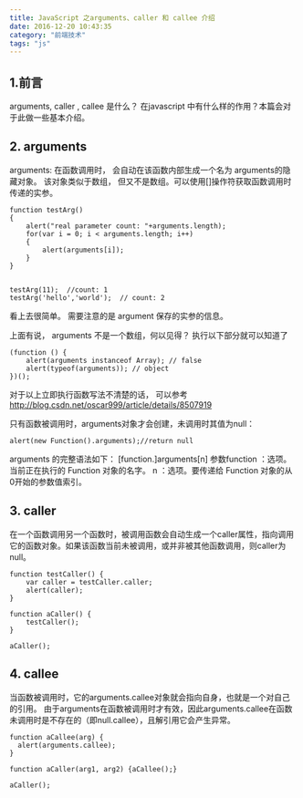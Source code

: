 ```yaml
---
title: JavaScript 之arguments、caller 和 callee 介绍
date: 2016-12-20 10:43:35
category: "前端技术"
tags: "js"
---
```

## 1.前言
arguments, caller ,   callee 是什么？
在javascript 中有什么样的作用？本篇会对于此做一些基本介绍。

## 2. arguments
arguments:  在函数调用时， 会自动在该函数内部生成一个名为 arguments的隐藏对象。 该对象类似于数组， 但又不是数组。可以使用[]操作符获取函数调用时传递的实参。
``` 
function testArg()  
{  
    alert("real parameter count: "+arguments.length);  
    for(var i = 0; i < arguments.length; i++)  
    {  
        alert(arguments[i]);  
    }  
}  
  
  
testArg(11);  //count: 1      
testArg('hello','world');  // count: 2   

```

看上去很简单。 需要注意的是 argument 保存的实参的信息。

上面有说，   arguments 不是一个数组，何以见得？ 执行以下部分就可以知道了
```
(function () {  
    alert(arguments instanceof Array); // false  
    alert(typeof(arguments)); // object  
})(); 
```
对于以上立即执行函数写法不清楚的话， 可以参考
http://blog.csdn.net/oscar999/article/details/8507919

只有函数被调用时，arguments对象才会创建，未调用时其值为null：
```
alert(new Function().arguments);//return null  
```
arguments 的完整语法如下：
[function.]arguments[n]
参数function ：选项。当前正在执行的 Function 对象的名字。 n ：选项。要传递给 Function 对象的从0开始的参数值索引。 


## 3. caller
在一个函数调用另一个函数时，被调用函数会自动生成一个caller属性，指向调用它的函数对象。如果该函数当前未被调用，或并非被其他函数调用，则caller为null。

``` 
function testCaller() {  
    var caller = testCaller.caller;  
    alert(caller);  
}  
  
function aCaller() {  
    testCaller();  
}  
  
aCaller();  
```
## 4. callee
当函数被调用时，它的arguments.callee对象就会指向自身，也就是一个对自己的引用。
由于arguments在函数被调用时才有效，因此arguments.callee在函数未调用时是不存在的（即null.callee），且解引用它会产生异常。
```
function aCallee(arg) {  
  alert(arguments.callee);  
}  
  
function aCaller(arg1, arg2) {aCallee();}  
  
aCaller();  
```